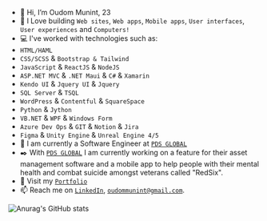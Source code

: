- 👋 Hi, I’m Oudom Munint, 23
- 💖 I Love building `Web sites`, `Web apps`, `Mobile apps`, `User interfaces`, `User experiences` and `Computers!`
- 💻 I've worked with technologies such as:
- `HTML/HAML`
- `CSS/SCSS` & `Bootstrap & Tailwind`
- `JavaScript` & `ReactJS` & `NodeJS`
- `ASP.NET MVC` & `.NET Maui` & `C#` & `Xamarin`
- `Kendo UI` & `Jquery UI` & `Jquery`
- `SQL Server` & `TSQL`
- `WordPress` & `Contentful` & `SquareSpace`
- `Python` & `Jython`
- `VB.NET` & `WPF` & `Windows Form`
- `Azure Dev Ops` & `GIT` & `Notion` & `Jira`
- `Figma` & `Unity Engine` & `Unreal Engine 4/5`
- 👷 I am currently a Software Engineer at <a href="https://www.pdsglobal.com/">`PDS GLOBAL`</a>
- ✒️ With <a href="https://www.pdsglobal.com/">`PDS GLOBAL`</a> I am currently working on a feature for their asset management software and a mobile app to help people      with their mental health and combat suicide amongst veterans called "RedSix".
- 👀 Visit my [`Portfolio`](https://oudommunint.netlify.app/)
- 📫 Reach me on <a href="https://www.linkedin.com/in/oudom-munint/"> `LinkedIn`</a>, <a href="mailto:oudommunint@gmail.com">`oudommunint@gmail.com`</a>.

![Anurag's GitHub stats](https://github-readme-stats.vercel.app/api?username=OudomMunint&count_private=true&show_icons=true&theme=radical)
